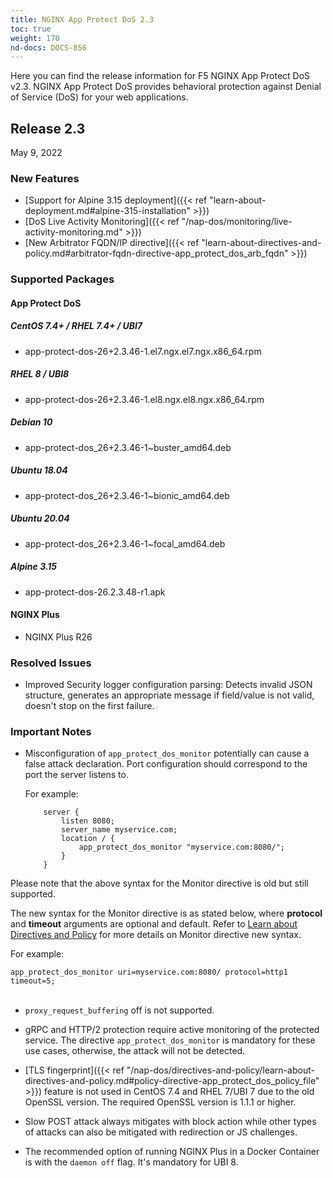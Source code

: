 ```yaml
---
title: NGINX App Protect DoS 2.3
toc: true
weight: 170
nd-docs: DOCS-856
---
```


Here you can find the release information for F5 NGINX App Protect DoS v2.3. NGINX App Protect DoS provides behavioral protection against Denial of Service (DoS) for your web applications.

## Release 2.3

May 9, 2022

### New Features

- [Support for Alpine 3.15 deployment]({{< ref "learn-about-deployment.md#alpine-315-installation" >}})
- [DoS Live Activity Monitoring]({{< ref "/nap-dos/monitoring/live-activity-monitoring.md" >}})
- [New Arbitrator FQDN/IP directive]({{< ref "learn-about-directives-and-policy.md#arbitrator-fqdn-directive-app_protect_dos_arb_fqdn" >}})

### Supported Packages

#### App Protect DoS

##### CentOS 7.4+ / RHEL 7.4+ / UBI7

- app-protect-dos-26+2.3.46-1.el7.ngx.el7.ngx.x86_64.rpm

##### RHEL 8 / UBI8

- app-protect-dos-26+2.3.46-1.el8.ngx.el8.ngx.x86_64.rpm

##### Debian 10

- app-protect-dos_26+2.3.46-1~buster_amd64.deb

##### Ubuntu 18.04

- app-protect-dos_26+2.3.46-1~bionic_amd64.deb

##### Ubuntu 20.04

- app-protect-dos_26+2.3.46-1~focal_amd64.deb

##### Alpine 3.15

- app-protect-dos-26.2.3.48-r1.apk

#### NGINX Plus

- NGINX Plus R26

### Resolved Issues

- Improved Security logger configuration parsing: Detects invalid JSON structure, generates an appropriate message if field/value is not valid, doesn't stop on the first failure.

### Important Notes

- Misconfiguration of `app_protect_dos_monitor` potentially can cause a false attack declaration.
Port configuration should correspond to the port the server listens to.

    For example:

    ```shell
        server {
            listen 8080;
            server_name myservice.com;
            location / {
                app_protect_dos_monitor "myservice.com:8080/";
            }
        }
    ```

Please note that the above syntax for the Monitor directive is old but still supported.

The new syntax for the Monitor directive is as stated below, where **protocol** and **timeout** arguments are optional and default. Refer to [Learn about Directives and Policy](/nginx-app-protect-dos/directives-and-policy/learn-about-directives-and-policy/#monitor-directive-app_protect_dos_monitor) for more details on Monitor directive new syntax.

For example:

`app_protect_dos_monitor uri=myservice.com:8080/ protocol=http1 timeout=5;`
<br><br>

- `proxy_request_buffering` off is not supported.

- gRPC and HTTP/2 protection require active monitoring of the protected service. The directive `app_protect_dos_monitor` is mandatory for these use cases, otherwise, the attack will not be detected.

- [TLS fingerprint]({{< ref "/nap-dos/directives-and-policy/learn-about-directives-and-policy.md#policy-directive-app_protect_dos_policy_file" >}}) feature is not used in CentOS 7.4 and RHEL 7/UBI 7 due to the old OpenSSL version. The required OpenSSL version is 1.1.1 or higher.

- Slow POST attack always mitigates with block action while other types of attacks can also be mitigated with redirection or JS challenges.

- The recommended option of running NGINX Plus in a Docker Container is with the `daemon off` flag. It's mandatory for UBI 8.

